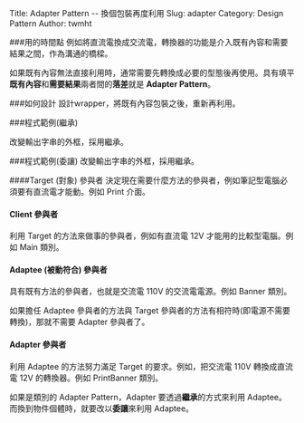 Title: Adapter Pattern -- 換個包裝再度利用
Slug: adapter
Category: Design Pattern
Author: twmht

###用的時間點
例如將直流電換成交流電，轉換器的功能是介入既有內容和需要結果之間，作為溝通的橋樑。

如果既有內容無法直接利用時，通常需要先轉換成必要的型態後再使用。具有填平**既有內容**和**需要結果**兩者間的**落差**就是 **Adapter Pattern**。

###如何設計
設計wrapper，將既有內容包裝之後，重新再利用。

###程式範例(繼承)

改變輸出字串的外框，採用繼承。

<script src="https://gist.github.com/twmht/3576c41a962cb0ef2671.js"></script>

###程式範例(委讓)
改變輸出字串的外框，採用繼承。

<script src="https://gist.github.com/twmht/d89785e518eab0bf410e.js"></script>


####Target (對象) 參與者
決定現在需要什麼方法的參與者，例如筆記型電腦必須要有直流電才能動。例如 Print 介面。
#### Client 參與者
利用 Target 的方法來做事的參與者，例如有直流電 12V 才能用的比較型電腦。例如 Main 類別。
#### Adaptee (被動符合) 參與者
具有既有方法的參與者，也就是交流電 110V 的交流電電源。例如 Banner 類別。

如果擔任 Adaptee 參與者的方法與 Target 參與者的方法有相符時(即電源不需要轉換)，那就不需要 Adapter 參與者了。
#### Adapter 參與者
利用 Adaptee 的方法努力滿足 Target 的要求。例如，把交流電 110V 轉換成直流電 12V 的轉換器。例如 PrintBanner 類別。

如果是類別的 Adapter Pattern，Adapter 要透過**繼承**的方式來利用 Adaptee。而換到物件個體時，就要改以**委讓**來利用 Adaptee。
